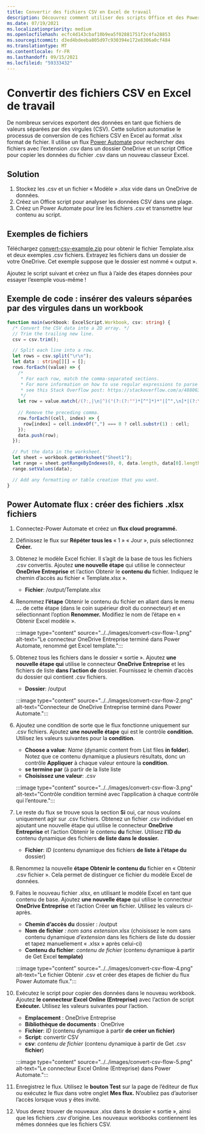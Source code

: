 ```yaml
---
title: Convertir des fichiers CSV en Excel de travail
description: Découvrez comment utiliser des scripts Office et des Power Automate pour créer des .xlsx à partir .csv fichiers.
ms.date: 07/19/2021
ms.localizationpriority: medium
ms.openlocfilehash: ecfc4d143cbaf10b9ea5f02881751f2c4fa28853
ms.sourcegitcommit: d3ed4bdeeba805d97c930394e172e8306a0cf484
ms.translationtype: MT
ms.contentlocale: fr-FR
ms.lasthandoff: 09/15/2021
ms.locfileid: "59333432"
---
```

# <a name="convert-csv-files-to-excel-workbooks"></a>Convertir des fichiers CSV en Excel de travail

De nombreux services exportent des données en tant que fichiers de valeurs séparées par des virgules (CSV). Cette solution automatise le processus de conversion de ces fichiers CSV en Excel au format .xlsx format de fichier. Il utilise un flux [Power Automate](https://flow.microsoft.com) pour rechercher des fichiers avec l’extension .csv dans un dossier OneDrive et un script Office pour copier les données du fichier .csv dans un nouveau classeur Excel.

## <a name="solution"></a>Solution

1. Stockez les .csv et un fichier « Modèle » .xlsx vide dans un OneDrive de données.
1. Créez un Office script pour analyser les données CSV dans une plage.
1. Créez un Power Automate pour lire les fichiers .csv et transmettre leur contenu au script.

## <a name="sample-files"></a>Exemples de fichiers

Téléchargez <a href="https://github.com/OfficeDev/office-scripts-docs/blob/master/docs/resources/samples/convert-csv-example.zip?raw=true">convert-csv-example.zip</a> pour obtenir le fichier Template.xlsx et deux exemples .csv fichiers. Extrayez les fichiers dans un dossier de votre OneDrive. Cet exemple suppose que le dossier est nommé « output ».

Ajoutez le script suivant et créez un flux à l’aide des étapes données pour essayer l’exemple vous-même !

## <a name="sample-code-insert-comma-separated-values-into-a-workbook"></a>Exemple de code : insérer des valeurs séparées par des virgules dans un workbook

```TypeScript
function main(workbook: ExcelScript.Workbook, csv: string) {
  /* Convert the CSV data into a 2D array. */
  // Trim the trailing new line.
  csv = csv.trim();

  // Split each line into a row.
  let rows = csv.split("\r\n");
  let data : string[][] = [];
  rows.forEach((value) => {
    /*
     * For each row, match the comma-separated sections.
     * For more information on how to use regular expressions to parse CSV files,
     * see this Stack Overflow post: https://stackoverflow.com/a/48806378/9227753
     */
    let row = value.match(/(?:,|\n|^)("(?:(?:"")*[^"]*)*"|[^",\n]*|(?:\n|$))/g);
    
    // Remove the preceding comma.
    row.forEach((cell, index) => {
      row[index] = cell.indexOf(",") === 0 ? cell.substr(1) : cell;
    });
    data.push(row);
  });

  // Put the data in the worksheet.
  let sheet = workbook.getWorksheet("Sheet1");
  let range = sheet.getRangeByIndexes(0, 0, data.length, data[0].length);
  range.setValues(data);

  // Add any formatting or table creation that you want.
}
```

## <a name="power-automate-flow-create-new-xlsx-files"></a>Power Automate flux : créer des fichiers .xlsx fichiers

1. Connectez-Power Automate et créez un **flux cloud programmé.** [](https://flow.microsoft.com)
1. Définissez le flux sur **Répéter tous les** « 1 » « Jour », puis sélectionnez **Créer.**
1. Obtenez le modèle Excel fichier. Il s’agit de la base de tous les fichiers .csv convertis. Ajoutez **une nouvelle étape** qui utilise le connecteur **OneDrive Entreprise** et l’action Obtenir le **contenu du** fichier. Indiquez le chemin d’accès au fichier « Template.xlsx ».
    * **Fichier**: /output/Template.xlsx
1. Renommez **l’étape** Obtenir le contenu du fichier en allant dans le menu **...** de cette étape (dans le coin supérieur droit du connecteur) et en sélectionnant l’option **Renommer.** Modifiez le nom de l’étape en « Obtenir Excel modèle ».

     :::image type="content" source="../../images/convert-csv-flow-1.png" alt-text="Le connecteur OneDrive Entreprise terminé dans Power Automate, renommé get Excel template.":::
1. Obtenez tous les fichiers dans le dossier « sortie ». Ajoutez **une nouvelle étape qui** utilise le connecteur **OneDrive Entreprise** et les fichiers de liste **dans l’action de** dossier. Fournissez le chemin d’accès du dossier qui contient .csv fichiers.
    * **Dossier**: /output

    :::image type="content" source="../../images/convert-csv-flow-2.png" alt-text="Connecteur de OneDrive Entreprise terminé dans Power Automate.":::
1. Ajoutez une condition de sorte que le flux fonctionne uniquement sur .csv fichiers. Ajoutez **une nouvelle étape** qui est le contrôle **condition.** Utilisez les valeurs suivantes pour la **condition**.
    * **Choose a value**: *Name* (dynamic content from List files **in folder**). Notez que ce contenu dynamique a plusieurs résultats, donc un contrôle **Appliquer**  à chaque valeur entoure la **condition**.
    * **se termine par** (à partir de la liste liste
    * **Choisissez une valeur**: .csv

    :::image type="content" source="../../images/convert-csv-flow-3.png" alt-text="Contrôle condition terminé avec l’application à chaque contrôle qui l’entoure.":::
1. Le reste du flux se trouve sous la section **Si** oui, car nous voulons uniquement agir sur .csv fichiers. Obtenez un fichier .csv individuel  en ajoutant une nouvelle étape qui utilise le connecteur **OneDrive Entreprise** et l’action Obtenir le contenu **du** fichier. Utilisez **l’ID du** contenu dynamique des fichiers **de liste dans le dossier.**
    * **Fichier**: *ID* (contenu dynamique des fichiers **de liste à l’étape du** dossier)
1. Renommez la nouvelle **étape Obtenir le contenu du** fichier en « Obtenir .csv fichier ». Cela permet de distinguer ce fichier du modèle Excel de données.
1. Faites le nouveau fichier .xlsx, en utilisant le modèle Excel en tant que contenu de base. Ajoutez **une nouvelle étape** qui utilise le connecteur **OneDrive Entreprise** et l’action Créer **un** fichier. Utilisez les valeurs ci-après.
    * **Chemin d’accès du** dossier : /output
    * **Nom de fichier** *: nom sans extension*.xlsx (choisissez  le nom sans contenu dynamique *d’extension* dans les fichiers de liste du dossier et tapez manuellement « .xlsx » après celui-ci)
    * **Contenu du fichier**: *contenu de fichier* (contenu dynamique à partir de Get Excel **template)**

     :::image type="content" source="../../images/convert-csv-flow-4.png" alt-text="Le fichier Obtenir .csv et créer des étapes de fichier du flux Power Automate flux.":::
1. Exécutez le script pour copier des données dans le nouveau workbook. Ajoutez **le connecteur Excel Online (Entreprise)** avec l’action de script **Exécuter.** Utilisez les valeurs suivantes pour l’action.
    * **Emplacement** : OneDrive Entreprise
    * **Bibliothèque de documents** : OneDrive
    * **Fichier**: *ID* (contenu dynamique à partir **de créer un fichier)**
    * **Script**: convertir CSV
    * **csv**: *contenu de fichier* (contenu dynamique à partir de Get .csv **fichier**)

    :::image type="content" source="../../images/convert-csv-flow-5.png" alt-text="Le connecteur Excel Online (Entreprise) dans Power Automate.":::
1. Enregistrez le flux. Utilisez le **bouton Test** sur la page de l’éditeur de flux ou exécutez le flux dans votre onglet **Mes flux.** N’oubliez pas d’autoriser l’accès lorsque vous y êtes invité.
1. Vous devez trouver de nouveaux .xlsx dans le dossier « sortie », ainsi que les fichiers .csv d’origine. Les nouveaux workbooks contiennent les mêmes données que les fichiers CSV.
